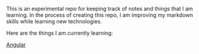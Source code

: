 This is an experimental repo for keeping track of notes and things that I am learning. In the process of creating this repo, I am improving my markdown skills while learning new technologies.

Here are the things I am currently learning:

[Angular](./angular/angular.md) 
